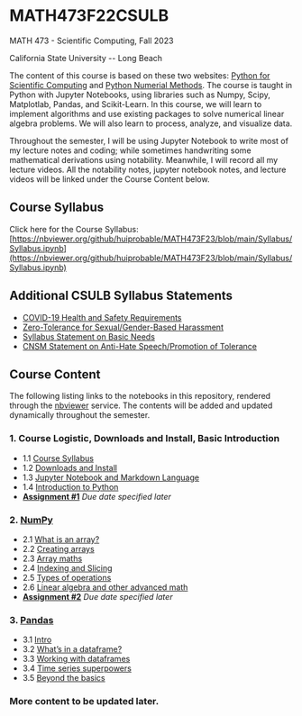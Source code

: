 # MATH473F22CSULB

MATH 473 - Scientific Computing, Fall 2023

California State University -- Long Beach

The content of this course is based on these two websites: [Python for Scientific Computing](https://aaltoscicomp.github.io/python-for-scicomp/) and [Python Numerial Methods](https://pythonnumericalmethods.berkeley.edu/notebooks/index.html). The course is taught in Python with Jupyter Notebooks, using libraries such as Numpy, Scipy, Matplotlab, Pandas, and Scikit-Learn. In this course, we will learn to implement algorithms and use existing packages to solve numerical linear algebra problems. We will also learn to process, analyze, and visualize data. 

Throughout the semester, I will be using Jupyter Notebook to write most of my lecture notes and coding; while sometimes handwriting some mathematical derivations using notability. Meanwhile, I will record all my lecture videos. All the notability notes, jupyter notebook notes, and lecture videos will be linked under the Course Content below. 

## Course Syllabus

Click here for the Course Syllabus: [https://nbviewer.org/github/huiprobable/MATH473F23/blob/main/Syllabus/Syllabus.ipynb](https://nbviewer.org/github/huiprobable/MATH473F23/blob/main/Syllabus/Syllabus.ipynb)

## Additional CSULB Syllabus Statements

* [COVID-19 Health and Safety Requirements](https://nbviewer.org/github/huiprobable/MATH473F23/blob/main/Syllabus/Syllabus.ipynb#COVID-19-Health-and-Safety-Requirements)
* [Zero-Tolerance for Sexual/Gender-Based Harassment](https://nbviewer.org/github/huiprobable/MATH473F23/blob/main/Syllabus/Syllabus.ipynb#Zero-Tolerance-for-Sexual/Gender-Based-Harassment)
* [Syllabus Statement on Basic Needs](https://nbviewer.org/github/huiprobable/MATH473F23/blob/main/Syllabus/Syllabus.ipynb#Syllabus-Statement-on-Basic-Needs)
* [CNSM Statement on Anti-Hate Speech/Promotion of Tolerance](https://nbviewer.org/github/huiprobable/MATH473F23/blob/main/Syllabus/Syllabus.ipynb#CNSM-Statement-on-Anti-Hate-Speech/Promotion-of-Tolerance)

## Course Content

The following listing links to the notebooks in this repository, rendered through the [nbviewer](http://nbviewer.jupyter.org) service. The contents will be added and updated dynamically throughout the semester. 

### 1. Course Logistic, Downloads and Install, Basic Introduction
* 1.1 [Course Syllabus](https://nbviewer.org/github/huiprobable/MATH473F23/blob/main/Syllabus/Syllabus.ipynb)
* 1.2 [Downloads and Install](https://nbviewer.org/github/huiprobable/MATH473F23/blob/main/Lectures/Downloads.ipynb)
* 1.3 [Jupyter Notebook and Markdown Language](https://nbviewer.org/github/huiprobable/MATH473F23/blob/main/Lectures/Markdown.ipynb)
* 1.4 [Introduction to Python](https://nbviewer.org/github/huiprobable/MATH473F23/blob/main/Lectures/Lec01.ipynb)
* **[Assignment #1](https://nbviewer.org/github/huiprobable/MATH473F23/blob/main/Assignments/Assignment01.ipynb)** *Due date specified later*

### 2. [NumPy](https://nbviewer.org/github/huiprobable/MATH473F23/blob/main/Lectures/Lec02_numPy.ipynb)
* 2.1 [What is an array?](https://nbviewer.org/github/huiprobable/MATH473F23/blob/main/Lectures/Lec02_numPy.ipynb#What-is-an-array?)
* 2.2 [Creating arrays](https://nbviewer.org/github/huiprobable/MATH473F23/blob/main/Lectures/Lec02_numPy.ipynb#Creating-arrays)
* 2.3 [Array maths](https://nbviewer.org/github/huiprobable/MATH473F23/blob/main/Lectures/Lec02_numPy.ipynb#Array-maths)
* 2.4 [Indexing and Slicing](https://nbviewer.org/github/huiprobable/MATH473F23/blob/main/Lectures/Lec02_numPy.ipynb#Indexing-and-Slicing)
* 2.5 [Types of operations](https://nbviewer.org/github/huiprobable/MATH473F23/blob/main/Lectures/Lec02_numPy.ipynb#Types-of-oper5tions)
* 2.6 [Linear algebra and other advanced math](https://nbviewer.org/github/huiprobable/MATH473F23/blob/main/Lectures/Lec02_numPy.ipynb#Linear-algebra-and-other-advanced-math)
* **[Assignment #2](https://nbviewer.org/github/huiprobable/MATH473F23/blob/main/Assignments/Assignment02.ipynb)** *Due date specified later*

### 3. [Pandas](https://nbviewer.org/github/huiprobable/MATH473F23/blob/main/Lectures/Lec03_pandas.ipynb)
* 3.1 [Intro](https://nbviewer.org/github/huiprobable/MATH473F23/blob/main/Lectures/Lec03_pandas.ipynb#Questions:)
* 3.2 [What’s in a dataframe?](https://nbviewer.org/github/huiprobable/MATH473F23/blob/main/Lectures/Lec03_pandas.ipynb#What’s-in-a-dataframe?)
* 3.3 [Working with dataframes](https://nbviewer.org/github/huiprobable/MATH473F23/blob/main/Lectures/Lec03_pandas.ipynb#Working-with-dataframes)
* 3.4 [Time series superpowers](https://nbviewer.org/github/huiprobable/MATH473F23/blob/main/Lectures/Lec03_pandas.ipynb#Time-series-superpowers)
* 3.5 [Beyond the basics](https://nbviewer.org/github/huiprobable/MATH473F23/blob/main/Lectures/Lec03_pandas.ipynb#Beyond-the-basics)

### More content to be updated later. 